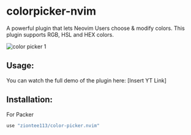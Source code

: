 # colorpicker-nvim

A powerful plugin that lets Neovim Users choose & modify colors. This plugin supports RGB, HSL and HEX colors.

![color picker 1](https://user-images.githubusercontent.com/102876811/175989769-f8f97a45-ac3f-4a01-836d-d86a2142b759.jpg)

## Usage:
You can watch the full demo of the plugin here: [Insert YT Link]

## Installation:
For Packer
```lua
use "ziontee113/color-picker.nvim"
```
